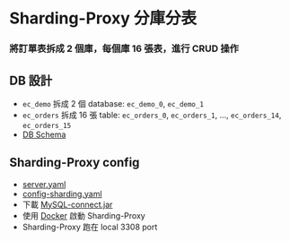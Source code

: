# Sharding-Proxy 分庫分表
### 將訂單表拆成 2 個庫，每個庫 16 張表，進行 CRUD 操作

## DB 設計
- `ec_demo` 拆成 2 個 database: `ec_demo_0`, `ec_demo_1`
- `ec_orders` 拆成 16 張 table: `ec_orders_0`, `ec_orders_1`, ..., `ec_orders_14`, `ec_orders_15`
- [DB Schema](./db/schema.sql)

## Sharding-Proxy config
- [server.yaml](./shardingsphere-proxy-conf/server.yaml)
- [config-sharding.yaml](./shardingsphere-proxy-conf/config-sharding.yaml)
- 下載 [MySQL-connect.jar](https://repo1.maven.org/maven2/mysql/mysql-connector-java/5.1.47/mysql-connector-java-5.1.47.jar)
- 使用 [Docker](./shardingsphere-proxy-conf/docker-compose.yml) 啟動 Sharding-Proxy
- Sharding-Proxy 跑在 local 3308 port 
